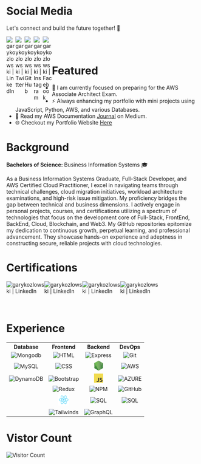 <h1>Social Media</h1>

  Let's connect and build the future together! 🌟
  <br>

<a href="https://www.linkedin.com/in/gary-kozlowski-825053138/">
  <img align="left" alt="garykozlowski | LinkedIn" width="24px" src="https://cdn.jsdelivr.net/npm/simple-icons@v3/icons/linkedin.svg" />
</a>
<a href="https://twitter.com/GaryKozlowski1">
  <img align="left" alt="garykozlowski | Twitter" width="24px" src="https://cdn.jsdelivr.net/npm/simple-icons@v3/icons/twitter.svg" />
</a>
<a href="https://github.com/gkozlowskidesign">
  <img align="left" alt="garykozlowski | GitHub" width="24px" src="https://cdn.jsdelivr.net/npm/simple-icons@v3/icons/github.svg" />
</a>
<a href="https://www.instagram.com/garykozlowski1/?next=%2Fgary_kozlowski1%2F">
  <img align="left" alt="garykozlowski | Instagram" width="24px" src="https://cdn.jsdelivr.net/npm/simple-icons@v3/icons/instagram.svg" />
</a>
<a href="https://www.facebook.com/garyjr.kozlowski/">
  <img align="left" alt="garykozlowski | Facebook" width="24px" src="https://cdn.jsdelivr.net/npm/simple-icons@v3/icons/facebook.svg" />
</a>
<br>
<br>

<h1>Featured</h1>

- 🔭 I am currently focused on preparing for the AWS Associate Architect Exam.
- ⚡ Always enhancing my portfolio with mini projects using JavaScript, Python, AWS, and various Databases. 
- 💬 Read my AWS Documentation [Journal](https://gkozlowskidesign.medium.com/) on Medium.
- 🌐 Checkout my Portfolio Website [Here](https://garykozlowski.xyz/)



<h1>Background</h1>

<p><b>Bachelors of Science: </b>Business Information Systems 🎓 </p>


<p>
As a Business Information Systems Graduate, Full-Stack Developer, and AWS Certified Cloud Practitioner, 
I excel in navigating teams through technical challenges, cloud migration initiatives, workload architecture examinations, and high-risk issue mitigation. My proficiency bridges the gap between technical and business dimensions. I actively engage in personal projects, courses, and certifications utilizing a spectrum of technologies that focus on the development core of Full-Stack, FrontEnd, BackEnd, Cloud, Blockchain, and Web3. My GitHub repositories epitomize my dedication to continuous growth, perpetual learning, and professional advancement. 
They showcase hands-on experience and adeptness in constructing secure, reliable projects with cloud technologies.
</p>


<h1>Certifications</h1>


<a href="https://www.credly.com/badges/82c0c5bd-b30b-4bcd-9e12-06ba4d0887df">
  <img align="left" alt="garykozlowski | LinkedIn" width="100px" src="https://images.credly.com/size/680x680/images/00634f82-b07f-4bbd-a6bb-53de397fc3a6/image.png" />
</a>

<a href="https://www.credly.com/badges/ac7ae31d-4dd7-40a9-98f9-86056f17d6b1">
  <img align="left" alt="garykozlowski | LinkedIn" width="100px" src="https://images.credly.com/size/680x680/images/6f135924-7645-4bd2-ab68-3bc0b49c7e27/image.png" />
</a>
<a href="https://www.credly.com/badges/aa13f693-76cd-4368-aa56-ffcafdaff5f0">
  <img align="left" alt="garykozlowski | LinkedIn" width="100px" src="https://github.com/GKozlowskiDesign/gkozlowskidesign/assets/82541715/0bc51284-463c-4e60-97d4-af185167d9a0" />
</a>
<a href="https://www.credly.com/badges/291e16c5-9a03-42ac-b211-23be11a03170">
  <img align="left" alt="garykozlowski | LinkedIn" width="100px" src="https://images.credly.com/size/340x340/images/8d67bbf4-128b-4141-b5f1-1bc61bbfbaa6/image.png" />
</a>
<br>
<br>
<br>
<br>


<h1>Experience</h1>

<table padding="20px">
<tr>
<th color="green">Database</th>
<th color="green">Frontend</th>
<th color="green">Backend</th>
<th color="green">DevOps</th>
</tr>
  
<tr>
<td align="center">
<img alt="Mongodb" width="26px" src="https://www.svgrepo.com/show/331488/mongodb.svg" />
</td>
<td align="center" >
<img alt="HTML" width="26px" src="https://upload.wikimedia.org/wikipedia/commons/thumb/6/61/HTML5_logo_and_wordmark.svg/1200px-HTML5_logo_and_wordmark.svg.png" />
</td>
<td align="center">
<img alt="Express" width="26px" 
src="https://upload.wikimedia.org/wikipedia/commons/thumb/8/88/Status_iucn_EX_icon.svg/480px-Status_iucn_EX_icon.svg.png" />
</td>
<td align="center">
<img alt="Git" width="24px" 
src="https://avatars.githubusercontent.com/u/18133?s=200&v=4" />
</td>
</tr>

<tr>
<td align="center" >
<img alt="MySQL" width="28px" src="https://play-lh.googleusercontent.com/BXzgnDx84yskYrBdGOQ7zkEI004SdjNfoX-ltpqWjx3f6qOHIS0rDPwDWWvnHaE24Ruc" />
</td>
<td align="center" >
<img alt="CSS" width="26px" src="https://cdn-icons-png.flaticon.com/512/5968/5968242.png" />
</td>
<td align="center">
<img alt="Node" width="26px" src="https://raw.githubusercontent.com/github/explore/80688e429a7d4ef2fca1e82350fe8e3517d3494d/topics/nodejs/nodejs.png" />
</td>
<td align="center">
<img alt="AWS" width="26px" 
src="https://static-00.iconduck.com/assets.00/aws-icon-512x512-hniukvcn.png" 
/>
</td>
</tr>


<tr>
<td align="center">
  <img alt="DynamoDB" width="22px" src="https://static-00.iconduck.com/assets.00/aws-dynamodb-icon-454x512-53ebjxww.png" />
</td>
<td align="center">
<img alt="Bootstrap" width="26px" src="https://github.com/gkozlowskidesign/gkozlowskidesign/assets/82541715/19bf9333-88e9-4dc3-95ce-de0d3cb25457" />
  </td>
<td align="center">
<img alt="JavaScript" width="24px"       src="https://raw.githubusercontent.com/github/explore/80688e429a7d4ef2fca1e82350fe8e3517d3494d/topics/javascript/javascript.png"/>
</td>
<td align="center">
<img alt="AZURE" width="26px" 
src="https://cdn.icon-icons.com/icons2/2407/PNG/512/azure_icon_146223.png" 
/>
</td>
</tr>

<tr>
<td align="center"></td>

<td align="center">
<img  alt="Redux" width="26px" src="https://img.icons8.com/color/480/redux.png" />
</td>
<td align="center">
<img alt="NPM" width="26px" src="https://static-00.iconduck.com/assets.00/npm-icon-512x512-qtfdrf37.png" /> 
</td>

<td align="center">
<img alt="GitHub" width="30px" src="https://creazilla-store.fra1.digitaloceanspaces.com/icons/3204980/logo-github-icon-md.png"/>
</td>
</tr>

<tr>
<td align="center"></td>
<td align="center">
<img  alt="React" width="30px" src="https://raw.githubusercontent.com/github/explore/80688e429a7d4ef2fca1e82350fe8e3517d3494d/topics/react/react.png" />
</td>
<td align="center">
<img alt="SQL" width="46px" src="https://i0.wp.com/learn.onemonth.com/wp-content/uploads/2019/07/image2-1.png?fit=600%2C315&ssl=1" />
</td>
<td align="center"><img alt="SQL" width="36px" src="https://w7.pngwing.com/pngs/254/295/png-transparent-continuous-integration-software-deployment-software-testing-ci-cd-agile-software-development-others-blue-text-trademark.png" /></td>
</tr>

<tr>
<td align="center"></td>
<td align="center">
<img alt="Tailwinds" width="26px" src="https://upload.wikimedia.org/wikipedia/commons/thumb/d/d5/Tailwind_CSS_Logo.svg/1200px-Tailwind_CSS_Logo.svg.png" /> 
</td>
<td align="center"><img alt="GraphQL" width="26px" src="https://upload.wikimedia.org/wikipedia/commons/thumb/1/17/GraphQL_Logo.svg/1200px-GraphQL_Logo.svg.png" /></td>
<td align="center"></td>
</tr>
</table>

<h1>Vistor Count</h1>

![Visitor Count](https://profile-counter.glitch.me/{gkozlowskidesign}/count.svg)







 


  

    
 
 

